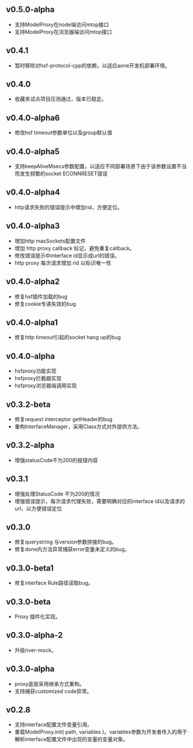 ## v0.5.0-alpha
* 支持ModelProxy在node端访问mtop接口
* 支持ModelProxy在浏览器端访问mtop接口

## v0.4.1
* 暂时移除对hsf-protocol-cpp的依赖，以适应aone开发机部署环境。

## v0.4.0
* 收藏夹试点项目压测通过，版本已稳定。

## v0.4.0-alpha6
* 修改hsf timeout参数单位以及group默认值

## v0.4.0-alpha5
* 支持keepAliveMsecs参数配置，以适应不同部署场景下由于该参数设置不当而发生频繁的socket ECONNRESET错误

## v0.4.0-alpha4
* http请求失败的错误提示中增加rid，方便定位。

## v0.4.0-alpha3
* 增加http maxSockets配置文件
* 增加 http proxy callback 标记，避免重复callback。
* 修改错误提示中interface id显示成url的错误。
* http proxy 每次请求增加 rid 以标识唯一性

## v0.4.0-alpha2
* 修复hsf插件加载的bug
* 修复cookie专递失效的bug

## v0.4.0-alpha1
* 修复http timeout引起的socket hang up的bug

## v0.4.0-alpha
* hsfproxy功能实现
* hsfproxy拦截器实现
* hsfproxy浏览器端调用实现

## v0.3.2-beta
* 修复request interceptor getHeader的bug
* 重构InterfaceManager，采用Class方式对外提供方法。

## v0.3.2-alpha
* 增强statusCode不为200的报错内容

## v0.3.1
* 增强处理StatusCode 不为200的情况
* 增强错误提示，每次请求代理失败，需要明确对应的interface id以及请求的url，以方便错误定位

## v0.3.0
* 修复querystring 与version参数拼接的bug。
* 修复done内方法异常捕获error变量未定义的bug。

## v0.3.0-beta1
* 修复interface Rule路径读取bug。

## v0.3.0-beta
* Proxy 插件化实现。

## v0.3.0-alpha-2
* 升级river-mock。

## v0.3.0-alpha
* proxy底层采用继承方式重构。
* 支持捕获customized code异常。

## v0.2.8
* 支持interface配置文件变量引用。
* 重载ModelProxy.init( path, variables )。variables参数为开发者传入的用于解析interface配置文件中出现的变量的变量对象。